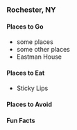 ### Rochester, NY

#### Places to Go
- some places
- some other places
- Eastman House

#### Places to Eat
- Sticky Lips

#### Places to Avoid

#### Fun Facts
